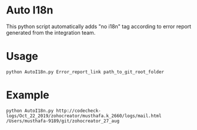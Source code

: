 # Auto I18n

This python script automatically adds "no i18n" tag according to error report generated from the integration team.

# Usage
```
python AutoI18n.py Error_report_link path_to_git_root_folder
```

# Example
```
python AutoI18n.py http://codecheck-logs/Oct_22_2019/zohocreator/musthafa.k_2660/logs/mail.html /Users/musthafa-9189/git/zohocreator_27_aug
```
